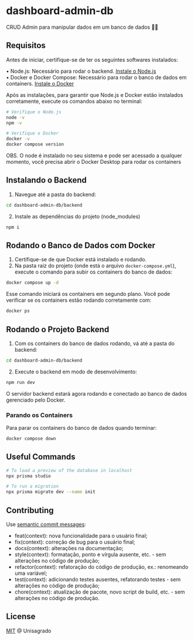 # dashboard-admin-db

CRUD Admin para manipular dados em um banco de dados 🧑‍💻

## Requisitos
Antes de iniciar, certifique-se de ter os seguintes softwares instalados:

• Node.js: Necessário para rodar o backend. [Instale o Node.js](https://nodejs.org/pt) </br>
• Docker e Docker Compose: Necessário para rodar o banco de dados em containers. [Instale o Docker](https://www.docker.com/products/docker-desktop/)

Após as instalações, para garantir que Node.js e Docker estão instalados corretamente, execute os comandos abaixo no terminal:

```bash
# Verifique o Node.js
node -v
npm -v
```

```bash
# Verifique o Docker
docker -v
docker compose version
```

OBS. O node é instalado no seu sistema e pode ser acessado a qualquer momento, você precisa abrir o Docker Desktop para rodar os containers

## Instalando o Backend

1. Navegue até a pasta do backend:
```bash
cd dashboard-admin-db/backend
```

2. Instale as dependências do projeto (node_modules)
```bash
npm i
```

## Rodando o Banco de Dados com Docker

1. Certifique-se de que Docker está instalado e rodando.
2. Na pasta raiz do projeto (onde está o arquivo `docker-compose.yml`), execute o comando para subir os containers do banco de dados:

```bash
docker compose up -d
```
Esse comando iniciará os containers em segundo plano. Você pode verificar se os containers estão rodando corretamente com:
```bash
docker ps
```

## Rodando o Projeto Backend

1. Com os containers do banco de dados rodando, vá até a pasta do backend:
```bash
cd dashboard-admin-db/backend
```

2. Execute o backend em modo de desenvolvimento:
```bash
npm run dev
```
O servidor backend estará agora rodando e conectado ao banco de dados gerenciado pelo Docker.

### Parando os Containers
Para parar os containers do banco de dados quando terminar:
```bash
docker compose down

```

## Useful Commands
```bash
# To load a preview of the database in localhost
npx prisma studio
```
```bash
# To run a migration
npx prisma migrate dev --name init
```

## Contributing

Use [semantic commit messages](https://www.conventionalcommits.org/):

- feat(context): nova funcionalidade para o usuário final;
- fix(context): correção de bug para o usuário final;
- docs(context): alterações na documentação;
- style(context): formatação, ponto e vírgula ausente, etc. - sem alterações no código de produção;
- refactor(context): refatoração do código de produção, ex.: renomeando uma variável;
- test(context): adicionando testes ausentes, refatorando testes - sem alterações no código de produção;
- chore(context): atualização de pacote, novo script de build, etc. - sem alterações no código de produção.

## License

[MIT](https://choosealicense.com/licenses/mit/)
@ Unisagrado


